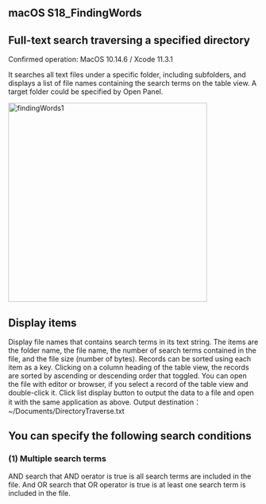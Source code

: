 ## macOS S18_FindingWords
## Full-text search traversing a specified directory
Confirmed operation: MacOS 10.14.6 / Xcode 11.3.1

It searches all text files under a specific folder, including subfolders, and displays a list of file names containing the search terms on the table view. A target folder could be specified by Open Panel.


<img src="http://mikomokaru.sakura.ne.jp/data/B40/findingWords1.png" alt="findingWords1" title="findingWords1" width="400">

## Display items
Display file names that contains search terms in its text string. The items are the folder name, the file name, the number of search terms contained in the file, and the file size (number of bytes). Records can be sorted using each item as a key. Clicking on a column heading of the table view, the records are sorted by ascending or descending order that toggled.
You can open the file with editor or browser, if you select a record of the table view and double-click it.
Click list display button to output the data to a file and open it with the same application as above.
Output destination： ~/Documents/DirectoryTraverse.txt

## You can specify the following search conditions
### (1) Multiple search terms
AND search that AND oerator is true is all search terms are included in the file. And OR search that OR operator is true is at least one search term is included in the file.
